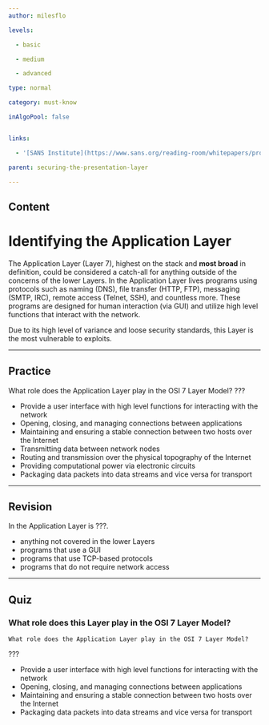 ```yaml
---
author: milesflo

levels:

  - basic

  - medium

  - advanced

type: normal

category: must-know

inAlgoPool: false


links:

  - '[SANS Institute](https://www.sans.org/reading-room/whitepapers/protocols/applying-osi-layer-network-model-information-security-1309){website}'

parent: securing-the-presentation-layer

---
```

## Content
# Identifying the Application Layer

The Application Layer (Layer 7), highest on the stack and __most broad__ in definition, could be considered a catch-all for anything outside of the concerns of the lower Layers. In the Application Layer lives programs using protocols such as naming (DNS), file transfer (HTTP, FTP), messaging (SMTP, IRC), remote access (Telnet, SSH), and countless more. These programs are designed for human interaction (via GUI) and utilize high level functions that interact with the network.

Due to its high level of variance and loose security standards, this Layer is the most vulnerable to exploits.

---
## Practice

What role does the Application Layer play in the OSI 7 Layer Model?
???


* Provide a user interface with high level functions for interacting with the network
* Opening, closing, and managing connections between applications
* Maintaining and ensuring a stable connection between two hosts over the Internet
* Transmitting data between network nodes
* Routing and transmission over the physical topography of the Internet
* Providing computational power via electronic circuits
* Packaging data packets into data streams and vice versa for transport

---
## Revision

In the Application Layer is ???.


* anything not covered in the lower Layers
* programs that use a GUI
* programs that use TCP-based protocols
* programs that do not require network access

---
## Quiz
### What role does this Layer play in the OSI 7 Layer Model?
```
What role does the Application Layer play in the OSI 7 Layer Model?
```

 ???

* Provide a user interface with high level functions for interacting with the network
* Opening, closing, and managing connections between applications
* Maintaining and ensuring a stable connection between two hosts over the Internet
* Packaging data packets into data streams and vice versa for transport

